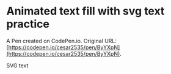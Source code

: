 # Animated text fill with svg text practice

A Pen created on CodePen.io. Original URL: [https://codepen.io/cesar2535/pen/ByYXpN](https://codepen.io/cesar2535/pen/ByYXpN).

SVG text
